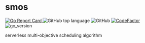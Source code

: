 # smos

[![Go Report Card](https://goreportcard.com/badge/github.com/zehuamama/smos)&nbsp;](https://goreportcard.com/report/github.com/zehuamama/smos)![GitHub top language](https://img.shields.io/github/languages/top/zehuamama/smos)&nbsp;![GitHub](https://img.shields.io/github/license/zehuamama/smos)&nbsp;[![CodeFactor](https://www.codefactor.io/repository/github/zehuamama/smos/badge)](https://www.codefactor.io/repository/github/zehuamama/smos)&nbsp; ![go_version](https://img.shields.io/badge/go%20version-1.17-yellow)

serverless multi-objective scheduling algorithm 
